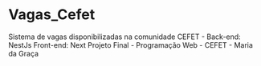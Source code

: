 # Vagas_Cefet
Sistema de vagas disponibilizadas na comunidade CEFET - 
Back-end: NestJs
Front-end: Next
Projeto Final - Programação Web - CEFET - Maria da Graça
